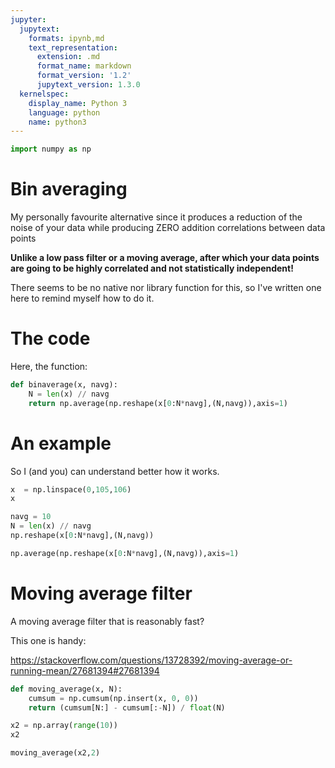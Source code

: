 ```yaml
---
jupyter:
  jupytext:
    formats: ipynb,md
    text_representation:
      extension: .md
      format_name: markdown
      format_version: '1.2'
      jupytext_version: 1.3.0
  kernelspec:
    display_name: Python 3
    language: python
    name: python3
---
```


```python
import numpy as np
```

# Bin averaging

My personally favourite alternative since it produces a reduction of the noise of your data while producing ZERO addition correlations between data points 

**Unlike a low pass filter or a moving average, after which your data points are going to be highly correlated and not statistically independent!**

There seems to be no native nor library function for this, so I've written one here to remind myself how to do it. 


# The code

Here, the function:

```python
def binaverage(x, navg):
    N = len(x) // navg
    return np.average(np.reshape(x[0:N*navg],(N,navg)),axis=1)
```

# An example

So I (and you) can understand better how it works.

```python
x  = np.linspace(0,105,106)
x
```

```python
navg = 10
N = len(x) // navg
np.reshape(x[0:N*navg],(N,navg))
```

```python
np.average(np.reshape(x[0:N*navg],(N,navg)),axis=1)
```

# Moving average filter

A moving average filter that is reasonably fast? 

This one is handy:

https://stackoverflow.com/questions/13728392/moving-average-or-running-mean/27681394#27681394

```python
def moving_average(x, N):
    cumsum = np.cumsum(np.insert(x, 0, 0)) 
    return (cumsum[N:] - cumsum[:-N]) / float(N)
```

```python
x2 = np.array(range(10))
x2
```

```python
moving_average(x2,2)
```
